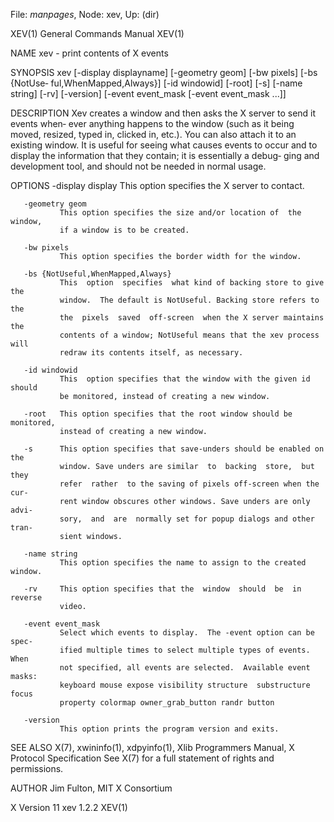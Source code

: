 File: *manpages*,  Node: xev,  Up: (dir)

XEV(1)                      General Commands Manual                     XEV(1)



NAME
       xev - print contents of X events

SYNOPSIS
       xev  [-display displayname] [-geometry geom] [-bw pixels] [-bs {NotUse‐
       ful,WhenMapped,Always}] [-id  windowid]  [-root]  [-s]  [-name  string]
       [-rv] [-version] [-event event_mask [-event event_mask ...]]

DESCRIPTION
       Xev creates a window and then asks the X server to send it events when‐
       ever anything happens to the window (such as it being  moved,  resized,
       typed  in,  clicked  in,  etc.).  You can also attach it to an existing
       window.  It is useful for seeing what causes events  to  occur  and  to
       display  the  information that they contain; it is essentially a debug‐
       ging and development tool, and should not be needed in normal usage.

OPTIONS
       -display display
               This option specifies the X server to contact.

       -geometry geom
               This option specifies the size and/or location of  the  window,
               if a window is to be created.

       -bw pixels
               This option specifies the border width for the window.

       -bs {NotUseful,WhenMapped,Always}
               This  option  specifies  what kind of backing store to give the
               window.  The default is NotUseful. Backing store refers to  the
               the  pixels  saved  off-screen  when the X server maintains the
               contents of a window; NotUseful means that the xev process will
               redraw its contents itself, as necessary.

       -id windowid
               This  option specifies that the window with the given id should
               be monitored, instead of creating a new window.

       -root   This option specifies that the root window should be monitored,
               instead of creating a new window.

       -s      This option specifies that save-unders should be enabled on the
               window. Save unders are similar  to  backing  store,  but  they
               refer  rather  to the saving of pixels off-screen when the cur‐
               rent window obscures other windows. Save unders are only  advi‐
               sory,  and  are  normally set for popup dialogs and other tran‐
               sient windows.

       -name string
               This option specifies the name to assign to the created window.

       -rv     This option specifies that the  window  should  be  in  reverse
               video.

       -event event_mask
               Select which events to display.  The -event option can be spec‐
               ified multiple times to select multiple types of events.   When
               not specified, all events are selected.  Available event masks:
               keyboard mouse expose visibility structure  substructure  focus
               property colormap owner_grab_button randr button

       -version
               This option prints the program version and exits.

SEE ALSO
       X(7),  xwininfo(1),  xdpyinfo(1),  Xlib  Programmers Manual, X Protocol
       Specification
       See X(7) for a full statement of rights and permissions.

AUTHOR
       Jim Fulton, MIT X Consortium



X Version 11                       xev 1.2.2                            XEV(1)

